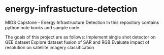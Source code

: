 # energy-infrastucture-detection
MIDS Capstone - Energy Infrastructure Detection
In this repository contains python note books and sample code.

The goals of this project are as follows:
Implement single shot detector on GEE dataset
Explore dataset fusion of SAR and RGB
Evaluate impact of resolution on satellite imagery classification
